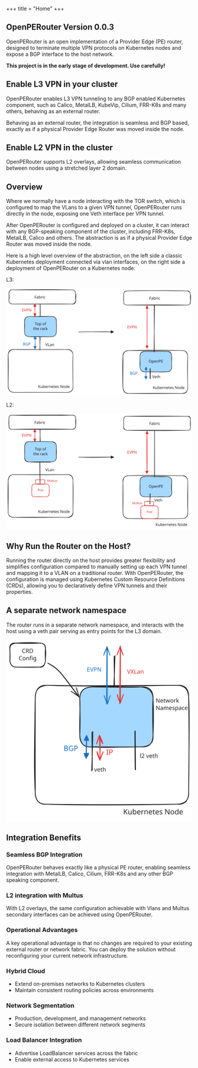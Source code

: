 +++
title = "Home"
+++

## OpenPERouter Version 0.0.3

OpenPERouter is an open implementation of a Provider Edge (PE) router, designed to terminate multiple VPN protocols on Kubernetes nodes and expose a BGP interface to the host network.

**This project is in the early stage of development. Use carefully!**

## Enable L3 VPN in your cluster

OpenPERouter enables L3 VPN tunneling to any BGP enabled Kubernetes component,
such as Calico, MetalLB, KubeVip, Cilium, FRR-K8s and many others, behaving as an external router.

Behaving as an external router, the integration is seamless and BGP based, exactly as if a physical
Provider Edge Router was moved inside the node.

## Enable L2 VPN in the cluster

OpenPERouter supports L2 overlays, allowing seamless communication between nodes using a stretched
layer 2 domain.

## Overview

Where we normally have a node interacting with the TOR switch, which is configured to map the VLans to a given VPN tunnel,
OpenPERouter runs directly in the node, exposing one Veth interface per VPN tunnel.

After OpenPERouter is configured and deployed on a cluster, it can interact with any BGP-speaking component of the cluster, including FRR-K8s, MetalLB, Calico and others. The abstraction is as if a physical Provider Edge Router was moved inside the node.

Here is a high level overview of the abstraction, on the left side a classic Kubernetes deployment connected via vlan interfaces, on the right side a deployment of OpenPERouter on a Kubernetes node:

L3:

![](/images/openpedescription.svg)

L2:

![](/images/openpedescriptionl2.svg)

## Why Run the Router on the Host?

Running the router directly on the host provides greater flexibility and simplifies configuration compared to manually setting up each VPN tunnel and mapping it to a VLAN on a traditional router. With OpenPERouter, the configuration is managed using Kubernetes Custom Resource Definitions (CRDs), allowing you to declaratively define VPN tunnels and their properties.

## A separate network namespace

The router runs in a separate network namespace, and interacts with the host using a veth pair serving as entry points
for the L3 domain.

![](/images/openpeinside.svg)

## Integration Benefits

### Seamless BGP Integration

OpenPERouter behaves exactly like a physical PE router, enabling seamless integration with
MetalLB, Calico, Cilium, FRR-K8s and any other BGP speaking component.

### L2 integration with Multus

With L2 overlays, the same configuration achievable with Vlans and Multus secondary interfaces
can be achieved using OpenPERouter.

### Operational Advantages

A key operational advantage is that no changes are required to your existing external router or network fabric. You can deploy the solution without reconfiguring your current network infrastructure.

### Hybrid Cloud

- Extend on-premises networks to Kubernetes clusters
- Maintain consistent routing policies across environments

### Network Segmentation

- Production, development, and management networks
- Secure isolation between different network segments

### Load Balancer Integration

- Advertise LoadBalancer services across the fabric
- Enable external access to Kubernetes services
